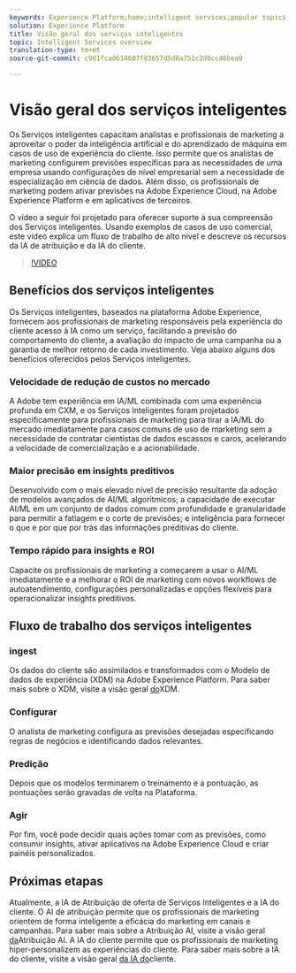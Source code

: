 ```yaml
---
keywords: Experience Platform;home;intelligent services;popular topics
solution: Experience Platform
title: Visão geral dos serviços inteligentes
topic: Intelligent Services overview
translation-type: tm+mt
source-git-commit: c9d1fca0b14607f83657d5d8a751c2d0cc46bea0

---
```



# Visão geral dos serviços inteligentes

Os Serviços inteligentes capacitam analistas e profissionais de marketing a aproveitar o poder da inteligência artificial e do aprendizado de máquina em casos de uso de experiência do cliente. Isso permite que os analistas de marketing configurem previsões específicas para as necessidades de uma empresa usando configurações de nível empresarial sem a necessidade de especialização em ciência de dados. Além disso, os profissionais de marketing podem ativar previsões na Adobe Experience Cloud, na Adobe Experience Platform e em aplicativos de terceiros.

O vídeo a seguir foi projetado para oferecer suporte à sua compreensão dos Serviços inteligentes. Usando exemplos de casos de uso comercial, este vídeo explica um fluxo de trabalho de alto nível e descreve os recursos da IA de atribuição e da IA do cliente.

>[!VIDEO](https://video.tv.adobe.com/v/32654?learn=on&quality=12)

## Benefícios dos serviços inteligentes

Os Serviços inteligentes, baseados na plataforma Adobe Experience, fornecem aos profissionais de marketing responsáveis pela experiência do cliente acesso à IA como um serviço, facilitando a previsão do comportamento do cliente, a avaliação do impacto de uma campanha ou a garantia de melhor retorno de cada investimento. Veja abaixo alguns dos benefícios oferecidos pelos Serviços inteligentes.

### Velocidade de redução de custos no mercado

A Adobe tem experiência em IA/ML combinada com uma experiência profunda em CXM, e os Serviços Inteligentes foram projetados especificamente para profissionais de marketing para tirar a IA/ML do mercado imediatamente para casos comuns de uso de marketing sem a necessidade de contratar cientistas de dados escassos e caros, acelerando a velocidade de comercialização e a acionabilidade.

### Maior precisão em insights preditivos

Desenvolvido com o mais elevado nível de precisão resultante da adoção de modelos avançados de AI/ML algorítmicos; a capacidade de executar AI/ML em um conjunto de dados comum com profundidade e granularidade para permitir a fatiagem e o corte de previsões; e inteligência para fornecer o que e por que por trás das informações preditivas do cliente.

### Tempo rápido para insights e ROI

Capacite os profissionais de marketing a começarem a usar o AI/ML imediatamente e a melhorar o ROI de marketing com novos workflows de autoatendimento, configurações personalizadas e opções flexíveis para operacionalizar insights preditivos.

## Fluxo de trabalho dos serviços inteligentes

### ingest

Os dados do cliente são assimilados e transformados com o Modelo de dados de experiência (XDM) na Adobe Experience Platform. Para saber mais sobre o XDM, visite a visão geral [do](../xdm/home.md)XDM.

### Configurar 

O analista de marketing configura as previsões desejadas especificando regras de negócios e identificando dados relevantes.

### Predição

Depois que os modelos terminarem o treinamento e a pontuação, as pontuações serão gravadas de volta na Plataforma.

### Agir

Por fim, você pode decidir quais ações tomar com as previsões, como consumir insights, ativar aplicativos na Adobe Experience Cloud e criar painéis personalizados.

## Próximas etapas

Atualmente, a IA de Atribuição de oferta de Serviços Inteligentes e a IA do cliente. O AI de atribuição permite que os profissionais de marketing orientem de forma inteligente a eficácia do marketing em canais e campanhas. Para saber mais sobre a Atribuição AI, visite a visão geral [da](./attribution-ai/overview.md)Atribuição AI. A IA do cliente permite que os profissionais de marketing hiper-personalizem as experiências do cliente. Para saber mais sobre a IA do cliente, visite a visão geral [da IA do](./customer-ai/overview.md)cliente.